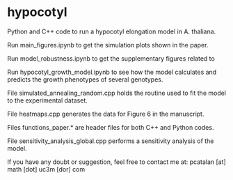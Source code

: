 # hypocotyl
Python and C++ code to run a hypocotyl elongation model in A. thaliana.

Run main_figures.ipynb to get the simulation plots shown in the paper.

Run model_robustness.ipynb to get the supplementary figures related to 

Run hypocotyl_growth_model.ipynb to see how the model calculates and predicts the growth phenotypes of several genotypes.

File simulated_annealing_random.cpp holds the routine used to fit the model to the experimental dataset. 

File heatmaps.cpp generates the data for Figure 6 in the manuscript. 

Files functions_paper.* are header files for both C++ and Python codes. 

File sensitivity_analysis_global.cpp performs a sensitivity analysis of the model.

If you have any doubt or suggestion, feel free to contact me at: pcatalan [at] math [dot] uc3m [dor] com
